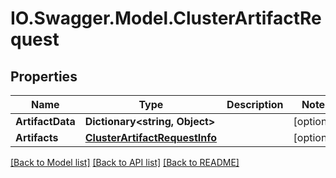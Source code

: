 # IO.Swagger.Model.ClusterArtifactRequest
## Properties

Name | Type | Description | Notes
------------ | ------------- | ------------- | -------------
**ArtifactData** | **Dictionary&lt;string, Object&gt;** |  | [optional] 
**Artifacts** | [**ClusterArtifactRequestInfo**](ClusterArtifactRequestInfo.md) |  | [optional] 

[[Back to Model list]](../README.md#documentation-for-models) [[Back to API list]](../README.md#documentation-for-api-endpoints) [[Back to README]](../README.md)

